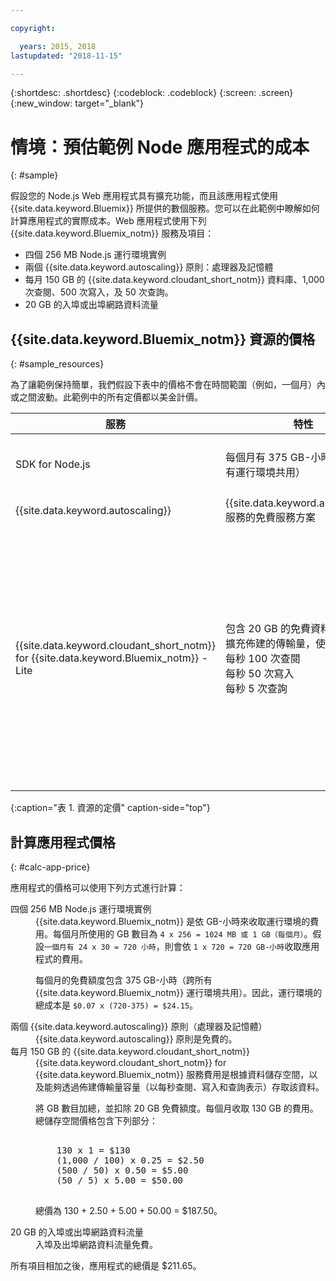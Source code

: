 ```yaml
---

copyright:

  years: 2015, 2018
lastupdated: "2018-11-15"

---
```


{:shortdesc: .shortdesc}
{:codeblock: .codeblock}
{:screen: .screen}
{:new_window: target="_blank"}

# 情境：預估範例 Node 應用程式的成本
{: #sample}

假設您的 Node.js Web 應用程式具有擴充功能，而且該應用程式使用 {{site.data.keyword.Bluemix}} 所提供的數個服務。您可以在此範例中瞭解如何計算應用程式的實際成本。Web 應用程式使用下列 {{site.data.keyword.Bluemix_notm}} 服務及項目：

* 四個 256 MB Node.js 運行環境實例
* 兩個 {{site.data.keyword.autoscaling}} 原則：處理器及記憶體
* 每月 150 GB 的 {{site.data.keyword.cloudant_short_notm}} 資料庫、1,000 次查閱、500 次寫入，及 50 次查詢。 
* 20 GB 的入埠或出埠網路資料流量


## {{site.data.keyword.Bluemix_notm}} 資源的價格
{: #sample_resources}

為了讓範例保持簡單，我們假設下表中的價格不會在時間範圍（例如，一個月）內或之間波動。此範例中的所有定價都以美金計價。

|服務|	特性|	價格|
|--------|-----------|--------|
|SDK for Node.js|	每個月有 375 GB-小時免費（跨所有運行環境共用）|	美金 0.07 元/GB-小時|
|{{site.data.keyword.autoscaling}} |	{{site.data.keyword.autoscaling}} 服務的免費服務方案|	免費|
|{{site.data.keyword.cloudant_short_notm}} for {{site.data.keyword.Bluemix_notm}} - Lite|包含 20 GB 的免費資料儲存空間</br>擴充佈建的傳輸量，使用增量為：</br>每秒 100 次查閱</br>每秒 50 次寫入</br>每秒 5 次查詢|美金 1.00 元/GB 的資料儲存空間</br>美金 0.25 元/每秒查閱</br>美金 0.50 元/每秒寫入</br>美金 5.00 元/每秒查詢|
{:caption="表 1. 資源的定價" caption-side="top"}


## 計算應用程式價格
{: #calc-app-price}

應用程式的價格可以使用下列方式進行計算：

<dl>
<dt>四個 256 MB Node.js 運行環境實例</dt>
<dd>{{site.data.keyword.Bluemix_notm}} 是依 GB-小時來收取運行環境的費用。每個月所使用的 GB 數目為 <code>4 x 256 = 1024 MB 或 1 GB（每個月）</code>。假設<code>一個月有 24 x 30 = 720 小時</code>，則會依 <code>1 x 720 = 720 GB-小時</code>收取應用程式的費用。
<p>
每個月的免費額度包含 375 GB-小時（跨所有 {{site.data.keyword.Bluemix_notm}} 運行環境共用）。因此，運行環境的總成本是 <code>$0.07 x (720-375) = $24.15</code>。</p></dd>

<dt>兩個 {{site.data.keyword.autoscaling}} 原則（處理器及記憶體）</dt>
<dd>{{site.data.keyword.autoscaling}} 原則是免費的。</dd>

<dt>每月 150 GB 的 {{site.data.keyword.cloudant_short_notm}}</dt>
<dd>{{site.data.keyword.cloudant_short_notm}} for {{site.data.keyword.Bluemix_notm}} 服務費用是根據資料儲存空間，以及能夠透過佈建傳輸量容量（以每秒查閱、寫入和查詢表示）存取該資料。
<p>
將 GB 數目加總，並扣除 20 GB 免費額度。每個月收取 130 GB 的費用。總儲存空間價格包含下列部分：</p>
<pre class="codeblock">
<codeblock>
    130 x 1 = $130
    (1,000 / 100) x 0.25 = $2.50
    (500 / 50) x 0.50 = $5.00
    (50 / 5) x 5.00 = $50.00
</codeblock>
</pre>
<p>
總價為 130 + 2.50 + 5.00 + 50.00 = $187.50。</p></dd>

<dt>20 GB 的入埠或出埠網路資料流量</dt>
<dd>入埠及出埠網路資料流量免費。</dd>

</dl>

所有項目相加之後，應用程式的總價是 $211.65。
